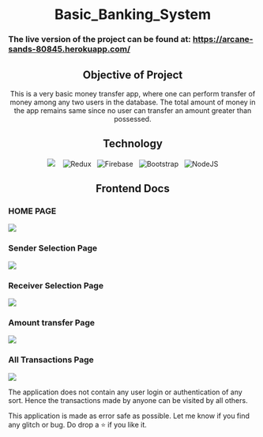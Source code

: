 <h1 align="center">Basic_Banking_System</h1>

### The live version of the project can be found at: <a href="https://arcane-sands-80845.herokuapp.com/">https://arcane-sands-80845.herokuapp.com/</a>

<h2 align="center">Objective of Project</h2>
<p align="center">This is a very basic money transfer app, where one can perform transfer of money among any two users in the database. The total amount of money in the app remains same since no user can transfer an amount greater than possessed.</p>

<h2 align="center">Technology</h2>
<p align="center">
  <img src="https://img.shields.io/badge/react%20-%2300D9FF.svg?&style=for-the-badge&logo=react&logoColor=white" />&nbsp;&nbsp;&nbsp;
  <img alt="Redux" src="https://img.shields.io/badge/redux%20-%23593d88.svg?&style=for-the-badge&logo=redux&logoColor=white"/>&nbsp;&nbsp;
  <img alt="Firebase" src="https://img.shields.io/badge/firebase%20-%23039BE5.svg?&style=for-the-badge&logo=firebase"/>&nbsp;&nbsp;
  <img alt="Bootstrap" src="https://img.shields.io/badge/bootstrap%20-%23563D7C.svg?&style=for-the-badge&logo=bootstrap&logoColor=white"/>&nbsp;&nbsp;
  <img alt="NodeJS" src="https://img.shields.io/badge/node.js%20-%2343853D.svg?&style=for-the-badge&logo=node.js&logoColor=white"/>
</p>

<h2 align="center">Frontend Docs</h2>
<h3>HOME PAGE</h3>
<img src="https://raw.githubusercontent.com/pratik-276/Basic_Banking_System/main/Images/homepage.PNG?token=ALXMAX5DNNT7U2SEBPNGVF3API3HG" />

<h3>Sender Selection Page</h3>
<img src="https://raw.githubusercontent.com/pratik-276/Basic_Banking_System/main/Images/sender.PNG?token=ALXMAX3T6ZKWA3OIZRUG5B3API3LG" />

<h3>Receiver Selection Page</h3>
<img src="https://raw.githubusercontent.com/pratik-276/Basic_Banking_System/main/Images/receiver.PNG?token=ALXMAXZ5MALNXADJ6AJT3STAPI3OU" />

<h3>Amount transfer Page</h3>
<img src="https://raw.githubusercontent.com/pratik-276/Basic_Banking_System/main/Images/transfer.PNG?token=ALXMAX6EQHLFMLAQ5KECGULAPI3RS" />

<h3>All Transactions Page</h3>
<img src="https://raw.githubusercontent.com/pratik-276/Basic_Banking_System/main/Images/transactions.PNG?token=ALXMAX4Y5HLQZ533HEZW6DLAPI3UK" />

<p>The application does not contain any user login or authentication of any sort. Hence the transactions made by anyone can be visited by all others.</p>

<p>This application is made as error safe as possible. Let me know if you find any glitch or bug. Do drop a ⭐ if you like it.</p>
